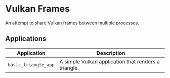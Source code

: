 # Vulkan Frames

An attempt to share Vulkan frames between multiple processes.

## Applications

| Application          | Description                                          |
|----------------------|------------------------------------------------------|
| `basic_triangle_app` | A simple Vulkan application that renders a triangle. |
